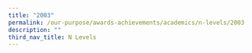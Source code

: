 ```yaml
---
title: "2003"
permalink: /our-purpose/awards-achievements/academics/n-levels/2003
description: ""
third_nav_title: N Levels
---
```

